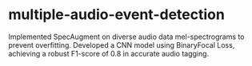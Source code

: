 # multiple-audio-event-detection
Implemented SpecAugment on diverse audio data mel-spectrograms to prevent overfitting. Developed a CNN model using BinaryFocal Loss, achieving a robust F1-score of 0.8 in accurate audio tagging.
